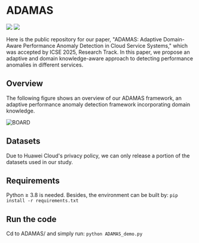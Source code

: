 # ADAMAS
![](https://img.shields.io/badge/version-1.0-blue.svg) 
![](https://img.shields.io/badge/language-python-orange.svg)

Here is the public repository for our paper, "ADAMAS: Adaptive Domain-Aware Performance Anomaly Detection in Cloud Service Systems," which was accepted by ICSE 2025, Research Track. In this paper, we propose an adaptive and domain knowledge-aware approach to detecting performance anomalies in different services.

## Overview

The following figure shows an overview of our ADAMAS framework, an adaptive performance anomaly detection framework incorporating domain knowledge. 

![BOARD](https://github.com/ICSE25-Submission/BOARD/assets/83080529/a8bec5c3-45f5-46bc-88f5-5aa7ea7be83d)

## Datasets

Due to Huawei Cloud's privacy policy, we can only release a portion of the datasets used in our study.

## Requirements

Python $\geq$ 3.8 is needed. Besides, the environment can be built by:
```pip install -r requirements.txt```

## Run the code
Cd to ADAMAS/ and simply run:
```python ADAMAS_demo.py```
